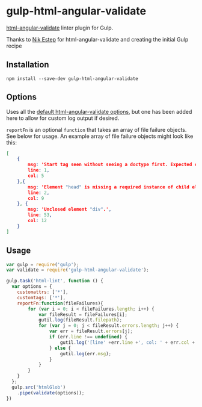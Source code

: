 gulp-html-angular-validate
===================

[html-angular-validate](https://github.com/nikestep/html-angular-validate) linter plugin for Gulp.

Thanks to
[Nik Estep](https://github.com/nikestep) for html-angular-validate and creating the initial Gulp recipe

Installation
------------
```shell
npm install --save-dev gulp-html-angular-validate 
```

Options
-------
Uses all the [default html-angular-validate options](https://github.com/nikestep/html-angular-validate#options), but one has been added here to allow for custom log output if desired.

`reportFn` is an optional `function` that takes an array of file failure objects.  See below for usage.  An example array of file failure objects might look like this:

```json
[
    {
        msg: 'Start tag seen without seeing a doctype first. Expected e.g. "<!DOCTYPE html>".',
        line: 1,
        col: 5
    },{
        msg: 'Element "head" is missing a required instance of child element "title".',
        line: 2,
        col: 9
    }, {
        msg: 'Unclosed element "div".',
        line: 53,
        col: 12
    }
]
```

Usage
-----
```javascript
var gulp = require('gulp');
var validate = require('gulp-html-angular-validate');

gulp.task('html-lint', function () {
  var options = {
    customattrs: ['*'],
    customtags: ['*'],
    reportFn:function(fileFailures){
        for (var i = 0; i < fileFailures.length; i++) {
		    var fileResult = fileFailures[i];
		    gutil.log(fileResult.filepath);
		    for (var j = 0; j < fileResult.errors.length; j++) {
			    var err = fileResult.errors[j];
			    if (err.line !== undefined) {
				    gutil.log('[line' +err.line +', col: ' + err.col +'] ' +err.msg);
			    } else {
				    gutil.log(err.msg);
			    }
		    }
	    }
    }
  };
  gulp.src('htmlGlob')
    .pipe(validate(options));
})
```